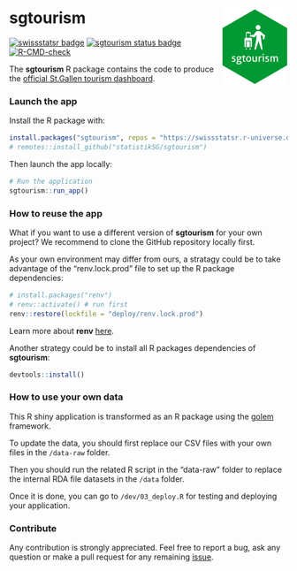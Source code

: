 
<!-- README.md is generated from README.Rmd. Please edit that file -->

# sgtourism <img src="man/figures/logo.png" align="right" height="138" />

<!-- badges: start -->

[![swissstatsr
badge](https://swissstatsr.r-universe.dev/badges/:name)](https://swissstatsr.r-universe.dev/)
[![sgtourism status
badge](https://swissstatsr.r-universe.dev/badges/sgtourism)](https://swissstatsr.r-universe.dev/sgtourism)
[![R-CMD-check](https://github.com/statistikSG/sgtourism/actions/workflows/R-CMD-check.yaml/badge.svg)](https://github.com/statistikSG/sgtourism/actions/workflows/R-CMD-check.yaml)
<!-- badges: end -->

The **sgtourism** R package contains the code to produce the [official
St.Gallen tourism dashboard](https://ffssg.shinyapps.io/sgtourismus/).

### Launch the app

Install the R package with:

``` r
install.packages("sgtourism", repos = "https://swissstatsr.r-universe.dev")
# remotes::install_github("statistikSG/sgtourism")
```

Then launch the app locally:

``` r
# Run the application
sgtourism::run_app()
```

### How to reuse the app

What if you want to use a different version of **sgtourism** for your
own project? We recommend to clone the GitHub repository locally first.

As your own environment may differ from ours, a stratagy could be to
take advantage of the “renv.lock.prod” file to set up the R package
dependencies:

``` r
# install.packages("renv")
# renv::activate() # run first
renv::restore(lockfile = "deploy/renv.lock.prod")
```

Learn more about **renv**
[here](https://rstudio.github.io/renv/articles/renv.html).

Another strategy could be to install all R packages dependencies of
**sgtourism**:

``` r
devtools::install()
```

### How to use your own data

This R shiny application is transformed as an R package using the
[golem](https://thinkr-open.github.io/golem/) framework.

To update the data, you should first replace our CSV files with your own
files in the `/data-raw` folder.

Then you should run the related R script in the “data-raw” folder to
replace the internal RDA file datasets in the `/data` folder.

Once it is done, you can go to `/dev/03_deploy.R` for testing and
deploying your application.

### Contribute

Any contribution is strongly appreciated. Feel free to report a bug, ask
any question or make a pull request for any remaining
[issue](https://github.com/statistikSG/sgtourism/issues).
